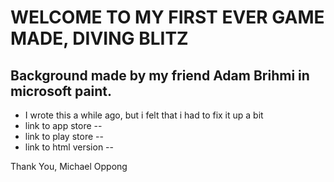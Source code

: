 # WELCOME TO MY FIRST EVER GAME MADE, DIVING BLITZ

## Background made by my friend Adam Brihmi in microsoft paint.

- I wrote this a while ago, but i felt that i had to fix it up a bit
- link to app store --
- link to play store --
- link to html version --

Thank You,
Michael Oppong
